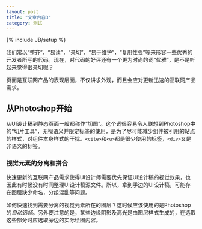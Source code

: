 ```yaml
---
layout: post
title: "文章内容3"
category: 测试
---
```

{% include JB/setup %}

我们常以“整齐”，“易读”，“亲切”，“易于维护”，“复用性强”等来形容一些优秀的开发者所写的代码。现在，对代码的好评还有一个更为时尚的词“优雅”，是不是听起来觉得很亲切呢？

页面是互联网产品的表现层面，不仅讲求外观，而且会应对更新迅速的互联网产品需求。

## 从Photoshop开始 ##

从UI设计稿到静态页面一般都称作“切图”。这个词很容易令人联想到Photoshop中的“切片工具”，无视语义并限定标签的使用，是为了尽可能减少组件被引用的站点的样式，对组件本身样式的干扰。`<cite>`和`<u>`都是很少使用的标签，`<div>`又是非语义的标签。

### 视觉元素的分离和拼合 ###

快速更新的互联网产品需求使得UI设计师需要优先保证UI设计稿的视觉效果，也因此有时候没有时间整理UI设计稿源文件。所以，拿到手边的UI设计稿，可能存在图层缺少命名，分组混乱等问题。

如何快速找到需要分离的视觉元素所在的图层？这时候应该使用的是Photoshop的*自动选择*。另外要注意的是，某些边缘阴影及高光是由图层样式生成的，在选取这些部分时应选取旁边的实际绘图内容。


